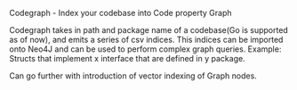 Codegraph - Index your codebase into Code property Graph

Codegraph takes in path and package name of a codebase(Go is supported as of now), and emits a series of csv indices. This indices can be imported onto Neo4J and can be used to perform complex graph queries.
Example: Structs that implement x interface that are defined in y package.


Can go further with introduction of vector indexing of Graph nodes. 
